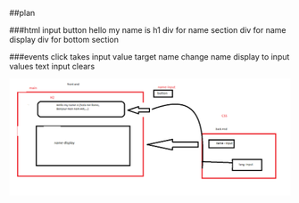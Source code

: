 ##plan

###html
input
button
hello my name is h1
div for name section
div for name display
div for bottom section

###events
click
takes input value
target name
change name display to input values text
input clears

![](./assets/wireframe2.png)
